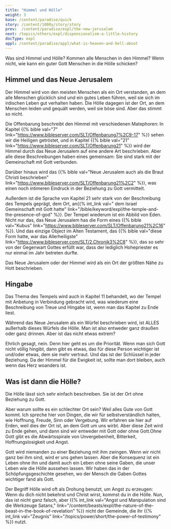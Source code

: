 ```yaml
---
title: "Himmel und Hölle"
weight: 3
base: /content/paradise/quick
story: /content/1000y/story/story
prev:  /content/paradise/expl/the-new-jerusalem
next: /topics/others/expl/dispensionalism-a-little-history
docType: expl
appl: /content/paradise/appl/what-is-heaven-and-hell-about
---
```


Was sind Himmel und Hölle? Kommen alle Menschen in den Himmel? Wenn nicht, wie kann ein guter Gott Menschen in die Hölle schicken?

## Himmel und das Neue Jerusalem

<a name="2f63"></a>
Der Himmel wird von den meisten Menschen als ein Ort verstanden, an dem alle Menschen glücklich sind und ein gutes Leben führen, weil sie sich im irdischen Leben gut verhalten haben. Die Hölle dagegen ist der Ort, an dem Menschen leiden und gequält werden, weil sie böse sind. Aber das stimmt so nicht.

Die Offenbarung beschreibt den Himmel mit verschiedenen Matephoren: In Kapitel {{% bible val="7" link="https://www.bibleserver.com/SLT/Offenbarung7%2C9-17" %}} sehen wir die Heiligen getröstet, und in Kapitel {{% bible val="21" link="https://www.bibleserver.com/SLT/Offenbarung21" %}} wird der Himmel durch das Neue Jerusalem auf eine andere Art beschrieben. Aber alle diese Beschreibungen haben eines gemeinsam: Sie sind stark mit der Gemeinschaft mit Gott verbunden.

Darüber hinaus wird das {{% bible val="Neue Jerusalem auch als die Braut Christi beschrieben" link="https://www.bibleserver.com/SLT/Offenbarung21%2C2" %}}, was einen noch intimeren Eindruck in der Beziehung zu Gott vermittelt.

Außerdem ist die Sprache von Kapitel 21 sehr stark von der Beschreibung des Tempels geprägt, dem Ort, an{{% int_link val=" dem Israel Gemeinschaft mit Gott hatte" link="/bible/keyword/expl/the-temple-and-the-presence-of-god" %}}. Der Tempel wiederum ist ein Abbild von Eden. Nicht nur das, das Neue Jerusalem has die Form eines {{% bible val="Kubus" link="https://www.bibleserver.com/SLT/Offenbarung21%2C16" %}}. Und das einzige Object im Alten Testament, das {{% bible val="diese Form hatte, war das Allerheiligste" link="https://www.bibleserver.com/SLT/2.Chronik3%2C8" %}}, das so sehr von der Gegenwart Gottes erfüllt war, dass der lediglich Hohepriester es nur einmal im Jahr betreten durfte.

Das Neue Jerusalem oder der Himmel wird als ein Ort der größten Nähe zu Hott beschrieben.

## Hingabe

<a name="477f"></a>
Das Thema des Tempels wird auch in Kapitel 11 behandelt, wo der Tempel mit Anbetung in Verbindung gebracht wird, was wiederum eine Beschreibung von Treue und Hingabe ist, wenn man das Kapitel zu Ende liest.

Während das Neue Jerusalem als ein Würfel beschrieben wird, ist ALLES außerhalb dieses Würfels die Hölle. Man ist also entweder ganz draußen oder ganz drinnen. Aber ist das nicht etwas extrem?

Ehrlich gesagt, nein. Denn hier geht es um die Priorität. Wenn man sich Gott nicht völlig hingibt, dann gibt es etwas, das für diese Person wichtiger ist und/oder etwas, dem sie mehr vertraut. Und das ist der Schlüssel in jeder Beziehung. Da der Himmel für die Ewigkeit ist, sollte man dort bleiben, auch wenn das Herz woanders ist.

## Was ist dann die Hölle?

<a name="2be6"></a>
Die Hölle lässt sich sehr einfach beschreiben. Sie ist der Ort ohne Beziehung zu Gott.

Aber warum sollte es ein schlechter Ort sein? Weil alles Gute von Gott kommt. Ich spreche hier von Dingen, die wir für selbstverständlich halten, wie Hoffnung, Freude, Sinn oder Vergebung. Wir erfahren sie hier auf Erden, weil dies der Ort ist, an dem Gott um uns wirbt. Aber diese Zeit wird zu Ende gehen, und dann sind wir entweder mit Gott oder ohne Gott.Ohne Gott gibt es die Abwärtsspirale von Unvergebenheit, Bitterkeit, Hoffnungslosigkeit und Angst.

Gott wird niemanden zu einer Beziehung mit ihm zwingen. Wenn wir nicht ganz bei ihm sind, wird er uns gehen lassen. Aber die Konsequenz ist ein Leben ohne ihn und damit auch ein Leben ohne seine Gaben, die unser Leben wie die Hölle aussehen lassen. Wir haben das in der Schöpfungsgeschichte gesehen, wo der Mensch die Gaben Gottes wichtiger fand als Gott.

Der Begriff Hölle wird oft als Drohung benutzt, um Angst zu erzeugen: Wenn du dich nicht bekehrst und Christ wirst, kommst du in die Hölle. Nun, das ist nicht ganz falsch, aber {{% int_link val="Angst und Manipulation sind die Werkzeuge Satans," link="/content/beasts/expl/the-nature-of-the-beast-in-the-book-of-revelation" %}} nicht der Gemeinde, die ihr {{% int_link val="Zeugnis" link="/topics/power/short/the-power-of-testimony" %}} nutzt.

